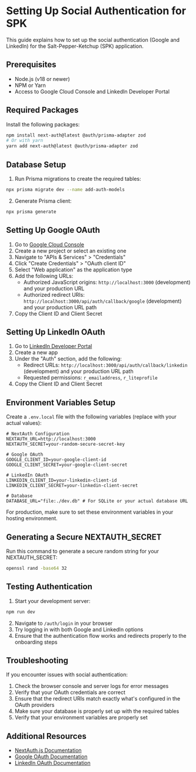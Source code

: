 # Setting Up Social Authentication for SPK

This guide explains how to set up the social authentication (Google and LinkedIn) for the Salt-Pepper-Ketchup (SPK) application.

## Prerequisites

- Node.js (v18 or newer)
- NPM or Yarn
- Access to Google Cloud Console and LinkedIn Developer Portal

## Required Packages

Install the following packages:

```bash
npm install next-auth@latest @auth/prisma-adapter zod
# Or with yarn
yarn add next-auth@latest @auth/prisma-adapter zod
```

## Database Setup

1. Run Prisma migrations to create the required tables:

```bash
npx prisma migrate dev --name add-auth-models
```

2. Generate Prisma client:

```bash
npx prisma generate
```

## Setting Up Google OAuth

1. Go to [Google Cloud Console](https://console.cloud.google.com/)
2. Create a new project or select an existing one
3. Navigate to "APIs & Services" > "Credentials"
4. Click "Create Credentials" > "OAuth client ID"
5. Select "Web application" as the application type
6. Add the following URLs:
   - Authorized JavaScript origins: `http://localhost:3000` (development) and your production URL
   - Authorized redirect URIs: `http://localhost:3000/api/auth/callback/google` (development) and your production URL path
7. Copy the Client ID and Client Secret

## Setting Up LinkedIn OAuth

1. Go to [LinkedIn Developer Portal](https://www.linkedin.com/developers/)
2. Create a new app
3. Under the "Auth" section, add the following:
   - Redirect URLs: `http://localhost:3000/api/auth/callback/linkedin` (development) and your production URL path
   - Requested permissions: `r_emailaddress`, `r_liteprofile`
4. Copy the Client ID and Client Secret

## Environment Variables Setup

Create a `.env.local` file with the following variables (replace with your actual values):

```
# NextAuth Configuration
NEXTAUTH_URL=http://localhost:3000
NEXTAUTH_SECRET=your-random-secure-secret-key

# Google OAuth
GOOGLE_CLIENT_ID=your-google-client-id
GOOGLE_CLIENT_SECRET=your-google-client-secret

# LinkedIn OAuth
LINKEDIN_CLIENT_ID=your-linkedin-client-id
LINKEDIN_CLIENT_SECRET=your-linkedin-client-secret

# Database
DATABASE_URL="file:./dev.db" # For SQLite or your actual database URL
```

For production, make sure to set these environment variables in your hosting environment.

## Generating a Secure NEXTAUTH_SECRET

Run this command to generate a secure random string for your NEXTAUTH_SECRET:

```bash
openssl rand -base64 32
```

## Testing Authentication

1. Start your development server:

```bash
npm run dev
```

2. Navigate to `/auth/login` in your browser
3. Try logging in with both Google and LinkedIn options
4. Ensure that the authentication flow works and redirects properly to the onboarding steps

## Troubleshooting

If you encounter issues with social authentication:

1. Check the browser console and server logs for error messages
2. Verify that your OAuth credentials are correct
3. Ensure that the redirect URIs match exactly what's configured in the OAuth providers
4. Make sure your database is properly set up with the required tables
5. Verify that your environment variables are properly set

## Additional Resources

- [NextAuth.js Documentation](https://next-auth.js.org/)
- [Google OAuth Documentation](https://developers.google.com/identity/protocols/oauth2)
- [LinkedIn OAuth Documentation](https://learn.microsoft.com/en-us/linkedin/shared/authentication/authorization-code-flow) 